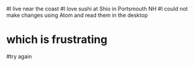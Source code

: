 #I live near the coast
#I love sushi at Shio in Portsmouth NH
#I could not make changes using Atom and read them in the desktop
# which is frustrating
#try again
